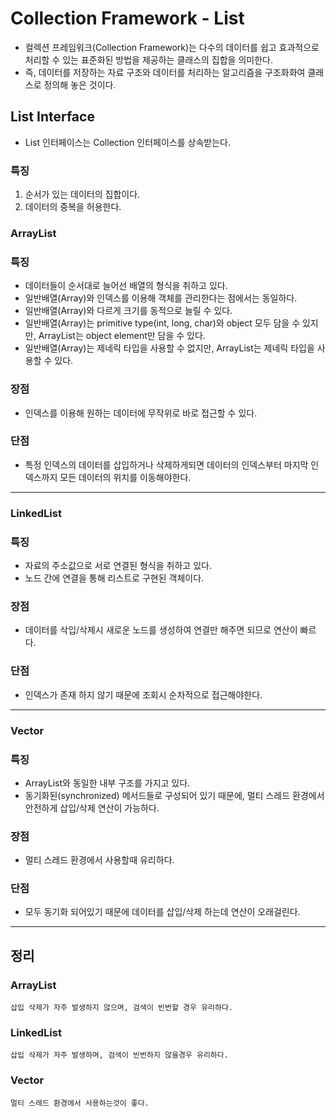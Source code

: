 # Collection Framework - List
- 컬렉션 프레임워크(Collection Framework)는 다수의 데이터를 쉽고 효과적으로 처리할 수 있는 표준화된 방법을 제공하는 클래스의 집합을 의미한다.
- 즉, 데이터를 저장하는 자료 구조와 데이터를 처리하는 알고리즘을 구조화화여 클래스로 정의해 놓은 것이다.


## List Interface
- List 인터페이스는 Collection 인터페이스를 상속받는다.
### 특징
1. 순서가 있는 데이터의 집합이다.
2. 데이터의 중복을 허용한다.

### ArrayList
### 특징
- 데이터들이 순서대로 늘어선 배열의 형식을 취하고 있다.
- 일반배열(Array)와 인덱스를 이용해 객체를 관리한다는 점에서는 동일하다.
- 일반배열(Array)와 다르게 크기를 동적으로 늘릴 수 있다.
- 일반배열(Array)는 primitive type(int, long, char)와 object 모두 담을 수 있지만, ArrayList는 object element만 담을 수 있다.
- 일반배열(Array)는 제네릭 타입을 사용할 수 없지만, ArrayList는 제네릭 타입을 사용할 수 있다.  

### 장점
- 인덱스를 이용해 원하는 데이터에 무작위로 바로 접근할 수 있다.

### 단점
- 특정 인덱스의 데이터를 삽입하거나 삭제하게되면 데이터의 인덱스부터 마지막 인덱스까지 모든 데이터의 위치를 이동해야한다.

---
### LinkedList
### 특징
- 자료의 주소값으로 서로 연결된 형식을 취하고 있다.
- 노드 간에 연결을 통해 리스트로 구현된 객체이다.

### 장점
- 데이터를 삭입/삭제시 새로운 노드를 생성하여 연결만 해주면 되므로 연산이 빠르다.

### 단점
- 인덱스가 존재 하지 않기 때문에 조회시 순차적으로 접근해야한다.


---
### Vector
### 특징
- ArrayList와 동일한 내부 구조를 가지고 있다.
- 동기화된(synchronized) 메서드들로 구성되어 있기 때문에, 멀티 스레드 환경에서 안전하게 삽입/삭제 연산이 가능하다.

### 장점
- 멀티 스레드 환경에서 사용할때 유리하다.

### 단점
- 모두 동기화 되어있기 때문에 데이터를 삽입/삭제 하는데 연산이 오래걸린다.

---
## 정리

###  ArrayList
`삽입 삭제가 자주 발생하지 않으며, 검색이 빈번할 경우 유리하다.`

### LinkedList
`삽입 삭제가 자주 발생하며, 검색이 빈번하지 않을경우 유리하다.`

### Vector
`멀티 스레드 환경에서 사용하는것이 좋다.`